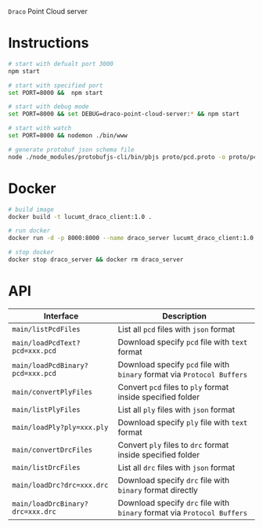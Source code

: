 `Draco` Point Cloud server

# Instructions

```bash
# start with defualt port 3000
npm start

# start with specified port
set PORT=8000 &&  npm start

# start with debug mode
set PORT=8000 && set DEBUG=draco-point-cloud-server:* && npm start

# start with watch
set PORT=8000 && nodemon ./bin/www

# generate protobuf json schema file
node ./node_modules/protobufjs-cli/bin/pbjs proto/pcd.proto -o proto/pcd_data.json
```

# Docker

```bash
# build image
docker build -t lucumt_draco_client:1.0 .

# run docker
docker run -d -p 8000:8000 --name draco_server lucumt_draco_client:1.0

# stop docker
docker stop draco_server && docker rm draco_server
```

# API

| Interface                        | Description                                                  |
| -------------------------------- | ------------------------------------------------------------ |
| `main/listPcdFiles`              | List all `pcd` files with `json` format                      |
| `main/loadPcdText?pcd=xxx.pcd`   | Download specify `pcd` file with `text` format               |
| `main/loadPcdBinary?pcd=xxx.pcd` | Download specify `pcd` file with `binary` format via `Protocol Buffers` |
| `main/convertPlyFiles`           | Convert `pcd` files to `ply` format inside specified folder  |
| `main/listPlyFiles`              | List all `ply` files with `json` format                      |
| `main/loadPly?ply=xxx.ply`       | Download specify `ply` file with `text` format               |
| `main/convertDrcFiles`           | Convert `ply` files to `drc` format inside specified folder  |
| `main/listDrcFiles`              | List all `drc` files with `json` format                      |
| `main/loadDrc?drc=xxx.drc`       | Download specify `drc` file with `binary` format directly    |
| `main/loadDrcBinary?drc=xxx.drc` | Download specify `drc` file with `binary` format via `Protocol Buffers` |

